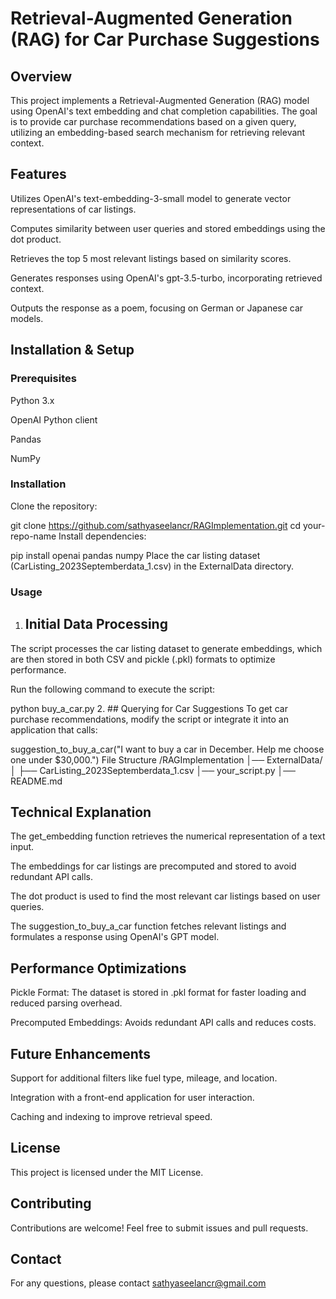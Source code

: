 # Retrieval-Augmented Generation (RAG) for Car Purchase Suggestions
## Overview
This project implements a Retrieval-Augmented Generation (RAG) model using OpenAI's text embedding and chat completion capabilities. The goal is to provide car purchase recommendations based on a given query, utilizing an embedding-based search mechanism for retrieving relevant context.

## Features
Utilizes OpenAI's text-embedding-3-small model to generate vector representations of car listings.

Computes similarity between user queries and stored embeddings using the dot product.

Retrieves the top 5 most relevant listings based on similarity scores.

Generates responses using OpenAI's gpt-3.5-turbo, incorporating retrieved context.

Outputs the response as a poem, focusing on German or Japanese car models.

## Installation & Setup
### Prerequisites
Python 3.x

OpenAI Python client

Pandas

NumPy

###  Installation
Clone the repository:

git clone https://github.com/sathyaseelancr/RAGImplementation.git
cd your-repo-name
Install dependencies:

pip install openai pandas numpy
Place the car listing dataset (CarListing_2023Septemberdata_1.csv) in the ExternalData directory.

### Usage
1. ## Initial Data Processing
The script processes the car listing dataset to generate embeddings, which are then stored in both CSV and pickle (.pkl) formats to optimize performance.

Run the following command to execute the script:

python buy_a_car.py
2. ## Querying for Car Suggestions
To get car purchase recommendations, modify the script or integrate it into an application that calls:

suggestion_to_buy_a_car("I want to buy a car in December. Help me choose one under $30,000.")
File Structure
/RAGImplementation
│── ExternalData/
│   ├── CarListing_2023Septemberdata_1.csv
│── your_script.py
│── README.md
## Technical Explanation
The get_embedding function retrieves the numerical representation of a text input.

The embeddings for car listings are precomputed and stored to avoid redundant API calls.

The dot product is used to find the most relevant car listings based on user queries.

The suggestion_to_buy_a_car function fetches relevant listings and formulates a response using OpenAI's GPT model.

## Performance Optimizations
Pickle Format: The dataset is stored in .pkl format for faster loading and reduced parsing overhead.

Precomputed Embeddings: Avoids redundant API calls and reduces costs.

## Future Enhancements
Support for additional filters like fuel type, mileage, and location.

Integration with a front-end application for user interaction.

Caching and indexing to improve retrieval speed.

## License
This project is licensed under the MIT License.

## Contributing
Contributions are welcome! Feel free to submit issues and pull requests.

## Contact
For any questions, please contact sathyaseelancr@gmail.com